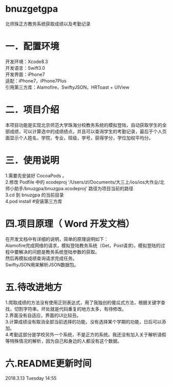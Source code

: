 # bnuzgetgpa
北师珠正方教务系统获取成绩以及考勤记录

一．配置环境
====
开发环境：Xcode8.3  
开发语言：Swift3.0  
开发界面：iPhone7  
适配：iPhone7，iPhone7Plus  
引用第三方库：Alamofire，SwiftyJSON，HRToast + UIView  

二．项目介绍
====
本项目功能是实现北京师范大学珠海分校教务系统的模拟登陆，自动获取学生的全部成绩，可以计算选中的成绩绩点，并且可以查询学生的考勤记录，最后于个人页面显示个人姓名，学院，专业，班级，学号，获得学分，学位加权平均分。

三．使用说明
====
1.需要先安装好 CocoaPods 。  
2.修改 Podfile 中的 xcodeproj '/Users/zl/Documents/大三上/ios/ios大作业/北师小助手/bnuzgpa/bnuzgpa.xcodeproj' 路径为项目当前的路径  
3.cd 到 bnuzgpa 的当前目录  
4.pod install #安装第三方库  

四.项目原理（ Word 开发文档）
====
在开发文档中有详细的说明，简单的原理说明如下：  
Alamofire完成网络的请求，模拟登陆教务系统（Get，Post请求)，模拟登陆的过程中要解决的问题是教务系统登陆参数的获取。    
然后再模拟成绩查询请求完成任务。  
SwiftyJSON用来解析JSON数据包。  

五.待改进地方
====
1.爬取成绩的方法没有使用正则表达式，用了我独创的傻瓜式方法，根据关键字查找，切割字符串。坏处就是代码重复的地方太多，有待修改。  
2.界面没有自适应，界面的UI比较丑。       
3.计算成绩没有取消全部当前选择的功能，没有选择某个学期的功能，日后可以添加。  
4.考勤这部分是学校另外一个系统，不是正方的系统。我还没有加入关于解析请假等特殊情况的解析，因为自己和身边的人都没有这个数据。  

六.README更新时间
====
2018.3.13 Tuesday 14:55

